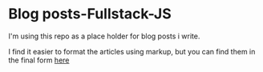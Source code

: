 # Blog posts-Fullstack-JS

I'm using this repo as a place holder for blog posts i write.

I find it easier to format the articles using markup, 
but you can find them in the final form [here](https://assist-software.net/team/andrei-cioban)
